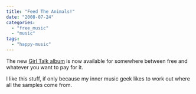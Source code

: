 ```yaml
---
title: "Feed The Animals!"
date: "2008-07-24"
categories: 
  - "free_music"
  - "music"
tags: 
  - "happy-music"
---
```


The new [Girl Talk album](http://74.124.198.47/illegal-art.net/__girl__talk___feed__the__anima.ls___/) is now available for somewhere between free and whatever you want to pay for it.

I like this stuff, if only because my inner music geek likes to work out where all the samples come from.
